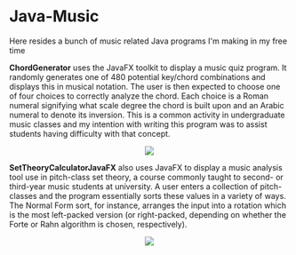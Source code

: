 # Java-Music
Here resides a bunch of music related Java programs I'm making in my free time

**ChordGenerator** uses the JavaFX toolkit to display a music quiz program. 
It randomly generates one of 480 potential key/chord combinations and displays this in musical
notation. The user is then expected to choose one of four choices to correctly analyze the
chord. Each choice is a Roman numeral signifying what scale degree the chord is built upon and 
an Arabic numeral to denote its inversion. This is a common activity in undergraduate music classes and my 
intention with writing this program was to assist students having difficulty with that concept.

<div align="center">
   <img src="https://github.com/nihk/Java-Music/blob/master/ChordGenerator/screenshot.png">
</div>


**SetTheoryCalculatorJavaFX** also uses JavaFX to display a music analysis tool use in
pitch-class set theory, a course commonly taught to second- or third-year music students at
university. A user enters a collection of pitch-classes and the program essentially
sorts these values in a variety of ways. The Normal Form sort, for instance, arranges the 
input into a rotation which is the most left-packed version (or right-packed, depending
on whether the Forte or Rahn algorithm is chosen, respectively).

<div align="center">
   <img src="https://github.com/nihk/Java-Music/blob/master/SetTheoryCalculatorJavaFX/screenshot.png">
</div>
